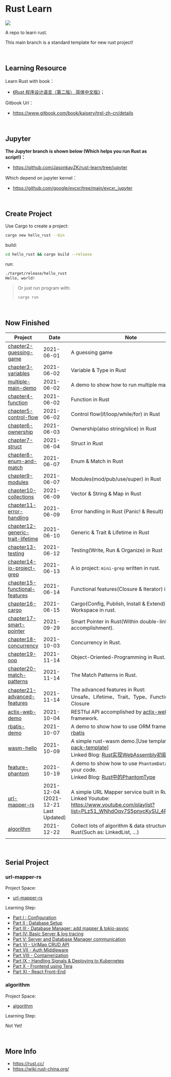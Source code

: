 # **Rust Learn**

<a href="https://github.com/JasonkayZK/rust-learn/actions/workflows/ci.yaml">
  <img src="https://github.com/JasonkayZK/rust-learn/actions/workflows/ci.yaml/badge.svg"/>
</a>

A repo to learn rust.

This main branch is a standard template for new rust project!

<br/>

## **Learning Resource**

Learn Rust with book：

- [《Rust 程序设计语言（第二版） 简体中文版》](https://www.bookstack.cn/books/trpl-zh-cn)；

Gitbook Url：

- https://www.gitbook.com/book/kaisery/trpl-zh-cn/details

<br/>

## **Jupyter**

**The Jupyter branch is shown below (Which helps you run Rust as script!)：**

- https://github.com/JasonkayZK/rust-learn/tree/jupyter

Which depend on jupyter kernel：

- https://github.com/google/evcxr/tree/main/evcxr_jupyter

<br/>

## **Create Project**

Use Cargo to create a project:

```bash
cargo new hello_rust --bin
```

build:

```bash
cd hello_rust && cargo build --release
```

run:

```bash
./target/release/hello_rust
Hello, world!
```

> Or just run program with:
>
>   ```bash
>   cargo run
>   ```

<br/>

## **Now Finished**

| Project                                                                                                            | Date                                      | Note                                                                                                                                                                                                               |
|--------------------------------------------------------------------------------------------------------------------|-------------------------------------------|--------------------------------------------------------------------------------------------------------------------------------------------------------------------------------------------------------------------|
| [chapter2-guessing-game](https://github.com/JasonkayZK/rust-learn/tree/chapter2-guessing-game)                     | 2021-06-01                                | A guessing game                                                                                                                                                                                                    |
| [chapter3-variables](https://github.com/JasonkayZK/rust-learn/tree/chapter3-variables)                             | 2021-06-02                                | Variable & Type in Rust                                                                                                                                                                                            |
| [multiple-main-demo](https://github.com/JasonkayZK/rust-learn/tree/multiple-main-demo)                             | 2021-06-02                                | A demo to show how to run multiple main in Rust                                                                                                                                                                    |
| [chapter4-function](https://github.com/JasonkayZK/rust-learn/tree/chapter4-function)                               | 2021-06-02                                | Function in Rust                                                                                                                                                                                                   |
| [chapter5-control-flow](https://github.com/JasonkayZK/rust-learn/tree/chapter5-control-flow)                       | 2021-06-02                                | Control flow(if/loop/while/for) in Rust                                                                                                                                                                            |
| [chapter6-ownership](https://github.com/JasonkayZK/rust-learn/tree/chapter6-ownership)                             | 2021-06-03                                | Ownership(also string/slice) in Rust                                                                                                                                                                               |
| [chapter7-struct](https://github.com/JasonkayZK/rust-learn/tree/chapter7-struct)                                   | 2021-06-04                                | Struct in Rust                                                                                                                                                                                                     |
| [chapter8-enum-and-match](https://github.com/JasonkayZK/rust-learn/tree/chapter8-enum-and-match)                   | 2021-06-07                                | Enum & Match in Rust                                                                                                                                                                                               |
| [chapter9-modules](https://github.com/JasonkayZK/rust-learn/tree/chapter9-modules)                                 | 2021-06-07                                | Modules(mod/pub/use/super) in Rust                                                                                                                                                                                 |
| [chapter10-collections](https://github.com/JasonkayZK/rust-learn/tree/chapter10-collections)                       | 2021-06-09                                | Vector & String & Map in Rust                                                                                                                                                                                      |
| [chapter11-error-handling](https://github.com/JasonkayZK/rust-learn/tree/chapter11-error-handling)                 | 2021-06-09                                | Error handling in Rust (Panic! & Result)                                                                                                                                                                           |
| [chapter12-generic-trait-lifetime](https://github.com/JasonkayZK/rust-learn/tree/chapter12-generic-trait-lifetime) | 2021-06-10                                | Generic & Trait & Lifetime in Rust                                                                                                                                                                                 |
| [chapter13-testing](https://github.com/JasonkayZK/rust-learn/tree/chapter13-testing)                               | 2021-06-12                                | Testing(Write, Run & Organize) in Rust                                                                                                                                                                             |
| [chapter14-io-project-grep](https://github.com/JasonkayZK/rust-learn/tree/chapter14-io-project-grep)               | 2021-06-13                                | A io project: `mini-grep` written in rust.                                                                                                                                                                         |
| [chapter15-functional-features](https://github.com/JasonkayZK/rust-learn/tree/chapter15-functional-features)       | 2021-06-14                                | Functional features(Closure & Iterator) in rust.                                                                                                                                                                   |
| [chapter16-cargo](https://github.com/JasonkayZK/rust-learn/tree/chapter16-cargo)                                   | 2021-06-15                                | Cargo(Config, Publish, Install & Extend) & Workspace in rust.                                                                                                                                                      |
| [chapter17-smart-pointer](https://github.com/JasonkayZK/rust-learn/tree/chapter17-smart-pointer)                   | 2021-09-29                                | Smart Pointer in Rust(Within double-linked-list accomplishment).                                                                                                                                                   |
| [chapter18-concurrency](https://github.com/JasonkayZK/rust-learn/tree/chapter18-concurrency)                       | 2021-10-03                                | Concurrency in Rust.                                                                                                                                                                                               |
| [chapter19-oop](https://github.com/JasonkayZK/rust-learn/tree/chapter19-oop)                                       | 2021-11-14                                | Object-Oriented-Programming in Rust.                                                                                                                                                                               |
| [chapter20-match-patterns](https://github.com/JasonkayZK/rust-learn/tree/chapter20-match-patterns)                 | 2021-11-14                                | The Match Patterns in Rust.                                                                                                                                                                                        |
| [chapter21-advanced-features](https://github.com/JasonkayZK/rust-learn/tree/chapter21-advanced-features)           | 2021-11-14                                | The advanced features in Rust:<br />Unsafe、Lifetime、Trait、Type、Function & Closure                                                                                                                                  |
| [actix-web-demo](https://github.com/JasonkayZK/rust-learn/tree/actix-web-demo)                                     | 2021-10-04                                | RESTful API accomplished by [actix-web](https://github.com/actix/actix-web) framework.                                                                                                                             |
| [rbatis-demo](https://github.com/JasonkayZK/rust-learn/tree/rbatis-demo)                                           | 2021-10-07                                | A demo to show how to use ORM framework: [rbatis](https://github.com/rbatis/rbatis)                                                                                                                                |
| [wasm-hello](https://github.com/JasonkayZK/rust-learn/tree/wasm-hello)                                             | 2021-10-09                                | A simple rust-wasm demo.[Use template: [wasm-pack-template](https://github.com/rustwasm/wasm-pack-template)]<br />Linked Blog: [Rust实现WebAssembly初窥](https://jasonkayzk.github.io/2021/10/10/Rust实现WebAssembly初窥/) |
| [feature-phantom](https://github.com/JasonkayZK/rust-learn/tree/feature-phantom)                                   | 2021-10-19                                | A demo to show how to use `PhantomData` beautify your code.<br />Linked Blog: [Rust中的PhantomType](https://jasonkayzk.github.io/2021/10/20/Rust中的PhantomType/)                                                      |
| [url-mapper-rs](https://github.com/JasonkayZK/rust-learn/tree/url-mapper-rs)                                       | 2021-12-04<br />(2021-12-21 Last Updated) | A simple URL Mapper service built in Rust.<br />Linked Youtube: https://www.youtube.com/playlist?list=PLz51_WNhdOqv7S5pnycKySU_4PpCagU4Q                                                                           |
| [algorithm](https://github.com/JasonkayZK/rust-learn/tree/algorithm)                                               | 2021-12-22                                | Collect lots of algorithm & data structures in Rust(Such as: LinkedList, …)                                                                                                                                        |
|                                                                                                                    |                                           |                                                                                                                                                                                                                    |

<br/>

## **Serial Project**

### **url-mapper-rs**

Project Space:

-   [url-mapper-rs](https://github.com/JasonkayZK/rust-learn/tree/url-mapper-rs)

Learning Step:

-   [Part I : Configuration](https://github.com/JasonkayZK/rust-learn/commit/12b88b1b5f5e02141ff90716feefea834817c34b)
-   [Part II : Database Setup](https://github.com/JasonkayZK/rust-learn/commit/89327a61a4afda4e2fb9f55171889ee7fa205de5)
-   [Part III - Database Manager: add mapper & tokio-async](https://github.com/JasonkayZK/rust-learn/commit/51120a38865911aa19a5fd4b093d077a40e95cd0)
-   [Part IV: Basic Server & log tracing](https://github.com/JasonkayZK/rust-learn/commit/75267288ec824cd9b65f84245e14b37a9b4d5b4c)
-   [Part V: Server and Database Manager communication](https://github.com/JasonkayZK/rust-learn/commit/cefc2ad7639c8359719cb639b9351c16db9e19d1)
-   [Part VI - UrlMap CRUD API](https://github.com/JasonkayZK/rust-learn/commit/d77521b4c39ca953ef51cc75065f23a487ba6b12)
-   [Part VII - Auth Middleware](https://github.com/JasonkayZK/rust-learn/commit/2da0d7d7ef20cf54bf4d01f4cc927e29ca5a58ea)
-   [Part VIII - Containerization](https://github.com/JasonkayZK/rust-learn/commit/5d5cebcf69dccb809afb46b74dd6479991e511ae)
-   [Part IX - Handling Signals & Deploying to Kubernetes](https://github.com/JasonkayZK/rust-learn/commit/03d3a5c76ad168da2ac3bd850e18bde6780d747f)
-   [Part X - Frontend using Tera](https://github.com/JasonkayZK/rust-learn/commit/ad3828f69af89ea25092d8319bb6099cc357966f)
-   [Part XI - React Front-End](https://github.com/JasonkayZK/rust-learn/commit/bdb21c2bff6ead55ba55554a51e0223e76453c60)



### algorithm

Project Space:

-   [algorithm](https://github.com/JasonkayZK/rust-learn/tree/algorithm)

Learning Step:

Not Yet!

<br/>

## **More Info**

- https://rust.cc/
- https://wiki.rust-china.org/
